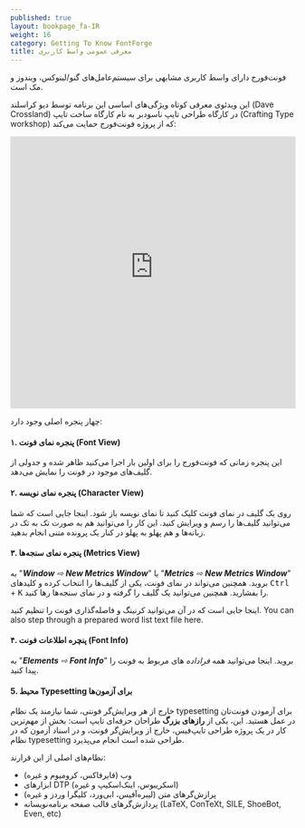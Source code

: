 ```yaml
---
published: true
layout: bookpage_fa-IR
weight: 16
category: Getting To Know FontForge
title: معرفی عمومی واسط کاربری
---
```


فونت‌فورج دارای واسط کاربری مشابهی برای سیستم‌عامل‌های گنو/لینوکس، ویندوز و مک است.

این ویدئوی معرفی کوتاه ویژگی‌های اساسی این برنامه توسط دیو کراسلند
(Dave Crossland)
در کارگاه طراحی تایپ ناسودبر به نام کارگاه ساخت تایپ
(Crafting Type workshop)
که از پروژه فونت‌فورج حمایت می‌کند:

<iframe width="853" height="480" style="max-width: 100%" src="https://www.youtube-nocookie.com/embed/_EhwHL1aloI?rel=0&amp;showinfo=0&t=1m55s" frameborder="0" allowfullscreen></iframe>

چهار پنجره اصلی وجود دارد:

#### ۱. پنجره نمای فونت (Font View)

این پنجره زمانی که فونت‌فورج را برای اولین بار اجرا می‌کنید ظاهر شده
و جدولی از گلیف‌های موجود در فونت را نمایش می‌دهد.

#### ۲. پنجره نمای نویسه (Character View)

روی یک گلیف در نمای فونت کلیک کنید تا نمای نویسه باز شود.
اینجا جایی است که شما می‌توانید گلیف‌ها را رسم و ویرایش کنید.
این کار را می‌توانید هم به صورت تک به تک در زبانه‌ها
و هم پهلو به پهلو در کنار یک پرونده متنی انجام بدهید.

#### ۳. پنجره نمای سنجه‌ها (Metrics View)

به "_**Window**&nbsp;⇨&nbsp;**New&nbsp;Metrics&nbsp;Window**_" یا "_**Metrics**&nbsp;⇨&nbsp;**New&nbsp;Metrics&nbsp;Window**_" بروید.
همچنین می‌تواند در نمای فونت، یکی از گلیف‌ها را انتخاب کرده و کلیدهای
<kbd>Ctrl</kbd> + <kbd>K</kbd>
را بفشارید.
همچنین می‌توانید یک گلیف را گرفته و در نمای سنجه‌ها رها کنید.

اینجا جایی است که در آن می‌توانید کرنینگ و فاصله‌گذاری فونت را تنظیم کنید.
You can also step through a prepared word list text file here.

#### ۴. پنچره اطلاعات فونت (Font Info)

به
"_**Elements**&nbsp;⇨&nbsp;**Font&nbsp;Info**_"
بروید.
اینجا می‌توانید همه _فراداده_ های مربوط به فونت را پیدا کنید.

#### 5. محیط Typesetting برای آزمون‌ها

خارج از هر ویرایش‌گر فونتی، شما نیازمند یک نظام typesetting برای آزمودن فونت‌تان در عمل هستید.
این، یکی از **رازهای بزرگ** طراحان حرفه‌ای تایپ است:
بخش از مهم‌ترین کار در یک پروژه طراحی تایپ‌فیس، خارج از ویرایش‌گر فونت،
و در اسناد آزمون که در نظام typesetting طراحی شده است انجام می‌پذیرد.

نظام‌های اصلی از این قرارند:

* وب (فایرفاکس، کرومیوم و غیره)
* ابزارهای DTP (اسکریبوس، اینک‌اسکیپ و غیره)
* پرازش‌گرهای متن (لیبره‌آفیس، ابی‌ورد، کلیگرا وردز و غیره)
* پردازش‌گرهای قالب صفحه برنامه‌نویسانه (LaTeX, ConTeXt, SILE, ShoeBot, Even, etc)
